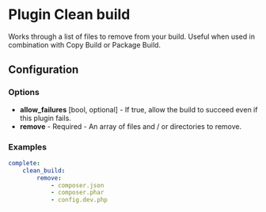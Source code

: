 Plugin Clean build
==================

Works through a list of files to remove from your build. Useful when used in combination with Copy Build or Package 
Build.

Configuration
-------------

### Options

* **allow_failures** [bool, optional] - If true, allow the build to succeed even if this plugin fails.
* **remove** - Required - An array of files and / or directories to remove.

### Examples

```yml
complete:
    clean_build:
        remove:
            - composer.json
            - composer.phar
            - config.dev.php
```
